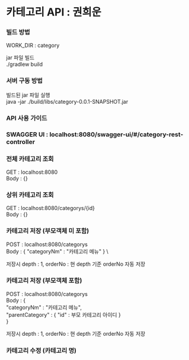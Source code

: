 # 카테고리 API : 권희운

### 빌드 방법
WORK_DIR :  category

jar 파일 빌드 \
./gradlew build


### 서버 구동 방법
빌드된 jar 파일 실행 \
java -jar ./build/libs/category-0.0.1-SNAPSHOT.jar 


### API 사용 가이드
### SWAGGER UI : localhost:8080/swagger-ui/#/category-rest-controller


### 전체 카테고리 조회
GET : localhost:8080 \
Body : {} 

### 상위 카테고리 조회
GET : localhost:8080/categorys/{id} \
Body : {} 

### 카테고리 저장 (부모객체 미 포함) 
POST : localhost:8080/categorys \
Body : 
{
      "categoryNm" : "카테고리 메뉴"
} \

저장시 depth : 1, orderNo : 현 depth 기준 orderNo 자동 저장

### 카테고리 저장 (부모객체 포함)
POST : localhost:8080/categorys \
Body :
{\
"categoryNm" : "카테고리 메뉴", \
"parentCategory" : {
"id" : 부모 카테고리 아이디
}\
}

저장시 depth : 1, orderNo : 현 depth 기준 orderNo 자동 저장


### 카테고리 수정 (카테고리 명)